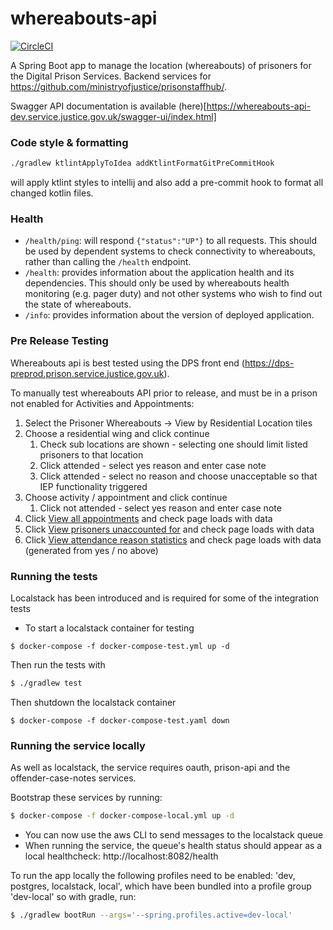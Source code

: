 # whereabouts-api

[![CircleCI](https://circleci.com/gh/ministryofjustice/whereabouts-api/tree/main.svg?style=svg)](https://circleci.com/gh/ministryofjustice/whereabouts-api)

A Spring Boot app to manage the location (whereabouts) of prisoners for the Digital Prison Services.  Backend services for https://github.com/ministryofjustice/prisonstaffhub/.

Swagger API documentation is available (here)[https://whereabouts-api-dev.service.justice.gov.uk/swagger-ui/index.html] 

### Code style & formatting
```bash
./gradlew ktlintApplyToIdea addKtlintFormatGitPreCommitHook
```
will apply ktlint styles to intellij and also add a pre-commit hook to format all changed kotlin files.

### Health

- `/health/ping`: will respond `{"status":"UP"}` to all requests.  This should be used by dependent systems to check connectivity to whereabouts,
rather than calling the `/health` endpoint.
- `/health`: provides information about the application health and its dependencies.  This should only be used
by whereabouts health monitoring (e.g. pager duty) and not other systems who wish to find out the state of whereabouts.
- `/info`: provides information about the version of deployed application.

### Pre Release Testing

Whereabouts api is best tested using the DPS front end (https://dps-preprod.prison.service.justice.gov.uk).  

To manually test whereabouts API prior to release, and must be in a prison not enabled for Activities and Appointments:

1. Select the Prisoner Whereabouts -> View by Residential Location tiles 
2. Choose a residential wing and click continue
   1. Check sub locations are shown - selecting one should limit listed prisoners to that location
   1. Click attended - select yes reason and enter case note
   1. Click attended - select no reason and choose unacceptable so that IEP functionality triggered
1. Choose activity / appointment and click continue
   1. Click not attended - select yes reason and enter case note
1. Click [View all appointments](https://digital-preprod.prison.service.justice.gov.uk/appointments) and check page loads with data
1. Click [View prisoners unaccounted for](https://digital-preprod.prison.service.justice.gov.uk/manage-prisoner-whereabouts/prisoners-unaccounted-for) and check page loads with data
1. Click [View attendance reason statistics](https://digital-preprod.prison.service.justice.gov.uk/manage-prisoner-whereabouts/attendance-reason-statistics) and check page loads with data (generated from yes / no above)

### Running the tests

Localstack has been introduced and is required for some of the integration tests

* To start a localstack container for testing
```
$ docker-compose -f docker-compose-test.yml up -d 
```
Then run the tests with
```bash
$ ./gradlew test
```
Then shutdown the localstack container
```
$ docker-compose -f docker-compose-test.yaml down 
```

### Running the service locally

As well as localstack, the service requires oauth, prison-api and the offender-case-notes services. 

Bootstrap these services by running:
```bash
$ docker-compose -f docker-compose-local.yml up -d
```
* You can now use the aws CLI to send messages to the localstack queue
* When running the service, the queue's health status should appear as a local healthcheck: http://localhost:8082/health

To run the app locally the following profiles need to be enabled: 'dev, postgres, localstack, local', which have been bundled into a profile group 'dev-local'
so with gradle, run:
```bash
$ ./gradlew bootRun --args='--spring.profiles.active=dev-local'
```